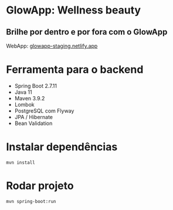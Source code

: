 # GlowApp: Wellness beauty
## Brilhe por dentro e por fora com o GlowApp
WebApp: [glowapp-staging.netlify.app](https://glowapp-staging.netlify.app/)

# Ferramenta para o backend

* Spring Boot 2.7.11
* Java 11
* Maven 3.9.2
* Lombok
* PostgreSQL com Flyway
* JPA / Hibernate
* Bean Validation

# Instalar dependências

`mvn install`

# Rodar projeto

`mvn spring-boot:run`

